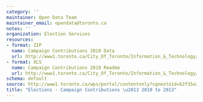 ```yaml
---
category: ''
maintainer: Open Data Team
maintainer_email: opendata@toronto.ca
notes: ''
organization: Election Services
resources:
- format: ZIP
  name: Campaign Contributions 2010 Data
  url: http://www1.toronto.ca/City_Of_Toronto/Information_&_Technology/Open_Data/Data_Sets/Assets/Files/elections2010Contributions.zip
- format: XLS
  name: Campaign Contributions 2010 Readme
  url: http://www1.toronto.ca/City_Of_Toronto/Information_&_Technology/Open_Data/Data_Sets/Assets/Files/campaignContributions2010Readme.xls
schema: default
source: http://www1.toronto.ca/wps/portal/contentonly?vgnextoid=b2f35e26770e6310VgnVCM1000003dd60f89RCRD&vgnextchannel=1a66e03bb8d1e310VgnVCM10000071d60f89RCRD
title: "Elections - Campaign Contributions \u2013 2010 to 2013"
---
```

